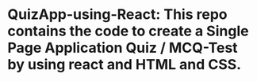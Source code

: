 # QuizApp-using-React: This repo contains the code to create a Single Page Application Quiz / MCQ-Test  by using react and HTML and CSS.
